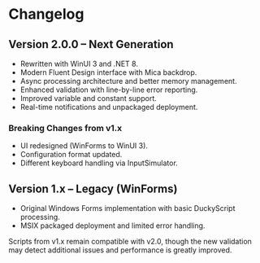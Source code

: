 # Changelog

## Version 2.0.0 – Next Generation
- Rewritten with WinUI 3 and .NET 8.
- Modern Fluent Design interface with Mica backdrop.
- Async processing architecture and better memory management.
- Enhanced validation with line-by-line error reporting.
- Improved variable and constant support.
- Real-time notifications and unpackaged deployment.

### Breaking Changes from v1.x
- UI redesigned (WinForms to WinUI 3).
- Configuration format updated.
- Different keyboard handling via InputSimulator.

## Version 1.x – Legacy (WinForms)
- Original Windows Forms implementation with basic DuckyScript processing.
- MSIX packaged deployment and limited error handling.

Scripts from v1.x remain compatible with v2.0, though the new validation may detect additional issues and performance is greatly improved.
